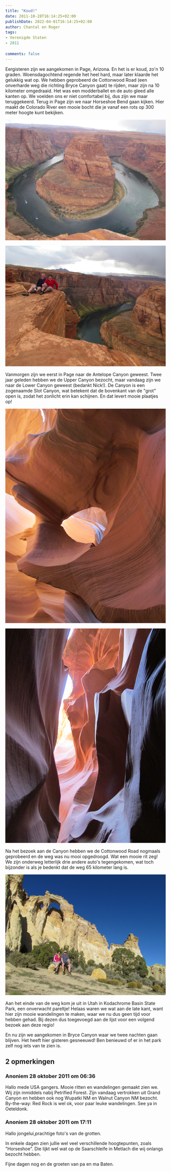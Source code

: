 ```yaml
---
title: "Koud!"
date: 2011-10-28T16:14:25+02:00
publishDate: 2022-04-01T16:14:25+02:00
author: Chantal en Roger
tags:
- Verenigde Staten
- 2011

comments: false
---
```


Eergisteren zijn we aangekomen in Page, Arizona. En het is er koud, zo'n 10 graden. Woensdagochtend regende het heel hard, maar later klaarde het gelukkig wat op. We hebben geprobeerd de Cottonwood Road (een onverharde weg die richting Bryce Canyon gaat) te rijden, maar zijn na 10 kilometer omgedraaid. Het was een modderballet en de auto gleed alle kanten op. We voelden ons er niet comfortabel bij, dus zijn we maar teruggekeerd. Terug in Page zijn we naar Horseshoe Bend gaan kijken. Hier maakt de Colorado River een mooie bocht die je vanaf een rots op 300 meter hoogte kunt bekijken.

![IMG_1946](./images/IMG_1946.JPG)

![IMG_1978](./images/IMG_1978.JPG)

Vanmorgen zijn we eerst in Page naar de Antelope Canyon geweest. Twee jaar geleden hebben we de Upper Canyon bezocht, maar vandaag zijn we naar de Lower Canyon geweest (bedankt Nick!). De Canyon is een zogenaamde Slot Canyon, wat betekent dat de bovenkant van de "grot" open is, zodat het zonlicht erin kan schijnen. En dat levert mooie plaatjes op!

![IMG_2000](./images/IMG_2000.JPG)

![IMG_2001](./images/IMG_2001.JPG)

Na het bezoek aan de Canyon hebben we de Cottonwood Road nogmaals geprobeerd en de weg was nu mooi opgedroogd. Wat een mooie rit zeg! We zijn onderweg letterlijk drie andere auto's tegengekomen, wat toch bijzonder is als je bedenkt dat de weg 65 kilometer lang is.

![IMG_2106](./images/IMG_2106.JPG)

Aan het einde van de weg kom je uit in Utah in Kodachrome Basin State Park, een onverwacht pareltje! Helaas waren we wat aan de late kant, want hier zijn mooie wandelingen te maken, waar we nu dus geen tijd voor hebben gehad. Bij dezen dus toegevoegd aan de lijst voor een volgend bezoek aan deze regio!

En nu zijn we aangekomen in Bryce Canyon waar we twee nachten gaan blijven. Het heeft hier gisteren gesneeuwd! Ben benieuwd of er in het park zelf nog iets van te zien is.

## 2 opmerkingen

### Anoniem 28 oktober 2011 om 06:36

Hallo mede USA gangers. Mooie ritten en wandelingen gemaakt zien we. Wij zijn inmiddels nabij Petrified Forest. Zijn vandaag vertrokken uit Grand Canyon en hebben ook nog Wupatki NM en Walnut Canyon NM bezocht. By-the-way: Red Rock is wel ok, voor paar leuke wandelingen. See ya in Oeteldonk.

### Anoniem 28 oktober 2011 om 17:11

Hallo jongelui,prachtige foto's van de grotten.

In enkele dagen zien jullie wel veel verschillende hoogtepunten, zoals "Horseshoe".
Die lijkt wel wat op de Saarschleife in Metlach die wij onlangs bezocht hebben.

Fijne dagen nog en de groeten van pa en ma Baten.
